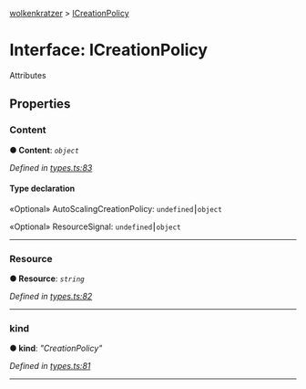 [wolkenkratzer](../README.md) > [ICreationPolicy](../interfaces/icreationpolicy.md)



# Interface: ICreationPolicy


Attributes


## Properties
<a id="content"></a>

###  Content

**●  Content**:  *`object`* 

*Defined in [types.ts:83](https://github.com/arminhammer/wolkenkratzer/blob/aef6abd/src/types.ts#L83)*


#### Type declaration




«Optional»  AutoScalingCreationPolicy: `undefined`⎮`object`






«Optional»  ResourceSignal: `undefined`⎮`object`







___

<a id="resource"></a>

###  Resource

**●  Resource**:  *`string`* 

*Defined in [types.ts:82](https://github.com/arminhammer/wolkenkratzer/blob/aef6abd/src/types.ts#L82)*





___

<a id="kind"></a>

###  kind

**●  kind**:  *"CreationPolicy"* 

*Defined in [types.ts:81](https://github.com/arminhammer/wolkenkratzer/blob/aef6abd/src/types.ts#L81)*





___


